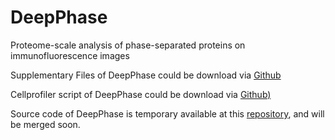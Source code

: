 # DeepPhase
Proteome-scale analysis of phase-separated proteins on immunofluorescence images

Supplementary Files of DeepPhase could be download via [Github](https://github.com/cheneyyu/DeepPhase/raw/master/DeepPhase_supp.zip)

Cellprofiler script of DeepPhase could be download via [Github)](https://github.com/cheneyyu/DeepPhase/raw/master/dropcount.cpproj)

Source code of DeepPhase is temporary available at this [repository](https://github.com/cheneyyu/IDeepPhase), and will be merged soon.
